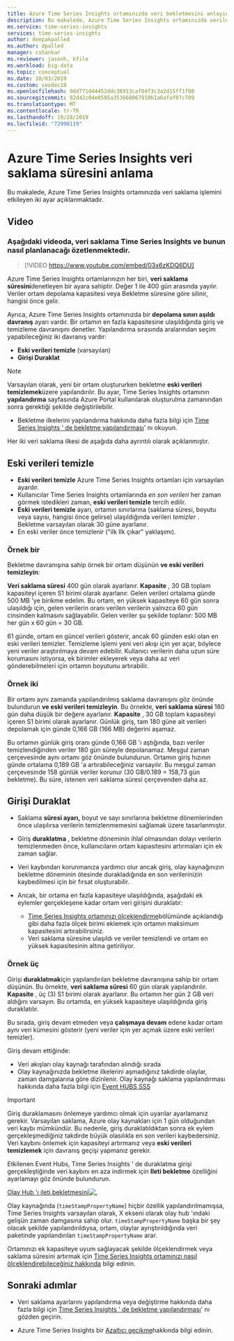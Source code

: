 ```yaml
---
title: Azure Time Series Insights ortamınızda veri bekletmesini anlayın | Microsoft Docs
description: Bu makalede, Azure Time Series Insights ortamınızda verilerin bekletilmesini denetleyen iki ayar açıklanmaktadır.
ms.service: time-series-insights
services: time-series-insights
author: deepakpalled
ms.author: dpalled
manager: cshankar
ms.reviewer: jasonh, kfile
ms.workload: big-data
ms.topic: conceptual
ms.date: 10/03/2019
ms.custom: seodec18
ms.openlocfilehash: 9dd771d44452ddc36913caf04f3c3a2d15ff1f08
ms.sourcegitcommit: 92d42c04e0585a353668067910b1a6afaf07c709
ms.translationtype: MT
ms.contentlocale: tr-TR
ms.lasthandoff: 10/28/2019
ms.locfileid: "72990119"
---
```

# <a name="understand-data-retention-in-azure-time-series-insights"></a>Azure Time Series Insights veri saklama süresini anlama

Bu makalede, Azure Time Series Insights ortamınızda veri saklama işlemini etkileyen iki ayar açıklanmaktadır.

## <a name="video"></a>Video

### <a name="the-following-video-summarizes-time-series-insights-data-retention-and-how-to-plan-for-itbr"></a>Aşağıdaki videoda, veri saklama Time Series Insights ve bunun nasıl planlanacağı özetlenmektedir.</br>

> [!VIDEO https://www.youtube.com/embed/03x6zKDQ6DU]

Azure Time Series Insights ortamlarınızın her biri, **veri saklama süresini**denetleyen bir ayara sahiptir. Değer 1 ile 400 gün arasında yayılır. Veriler ortam depolama kapasitesi veya Bekletme süresine göre silinir, hangisi önce gelir.

Ayrıca, Azure Time Series Insights ortamınızda bir **depolama sınırı aşıldı davranış** ayarı vardır. Bir ortamın en fazla kapasitesine ulaşıldığında giriş ve temizleme davranışını denetler. Yapılandırma sırasında aralarından seçim yapabileceğiniz iki davranış vardır:

- **Eski verileri temizle** (varsayılan)  
- **Girişi Duraklat**

> [!NOTE]
> Varsayılan olarak, yeni bir ortam oluştururken bekletme **eski verileri temizlemek**üzere yapılandırılır. Bu ayar, Time Series Insights ortamının **yapılandırma** sayfasında Azure Portal kullanılarak oluşturulma zamanından sonra gerektiği şekilde değiştirilebilir.
> * Bekletme ilkelerini yapılandırma hakkında daha fazla bilgi için [Time Series Insights ' de bekletme yapılandırması](time-series-insights-how-to-configure-retention.md)' nı okuyun.

Her iki veri saklama ilkesi de aşağıda daha ayrıntılı olarak açıklanmıştır.

## <a name="purge-old-data"></a>Eski verileri temizle

- **Eski verileri temizle** Azure Time Series Insights ortamları için varsayılan ayardır.  
- Kullanıcılar Time Series Insights ortamlarında *en son verileri* her zaman görmek istedikleri zaman, **eski verileri temizle** tercih edilir.
- **Eski verileri temizle** ayarı, ortamın sınırlarına (saklama süresi, boyutu veya sayısı, hangisi önce gelirse) ulaşıldığında verileri *temizler* . Bekletme varsayılan olarak 30 güne ayarlanır.
- En eski veriler önce temizlenir ("ilk Ilk çıkar" yaklaşımı).

### <a name="example-one"></a>Örnek bir

Bekletme davranışına sahip örnek bir ortam düşünün **ve eski verileri temizleyin**:

**Veri saklama süresi** 400 gün olarak ayarlanır. **Kapasite** , 30 GB toplam kapasiteyi içeren S1 birimi olarak ayarlanır. Gelen verileri ortalama günde 500 MB 'ye birikme edelim. Bu ortam, en yüksek kapasiteye 60 gün sonra ulaşıldığı için, gelen verilerin oranı verilen verilerin yalnızca 60 gün cinsinden kalmasını sağlayabilir. Gelen veriler şu şekilde toplanır: 500 MB her gün x 60 gün = 30 GB.

61 günde, ortam en güncel verileri gösterir, ancak 60 günden eski olan en eski verileri temizler. Temizleme işlemi yeni veri akışı için yer açar, böylece yeni veriler araştırılmaya devam edebilir. Kullanıcı verilerin daha uzun süre korumasını istiyorsa, ek birimler ekleyerek veya daha az veri gönderebilmeleri için ortamın boyutunu artırabilir.  

### <a name="example-two"></a>Örnek iki

Bir ortamı aynı zamanda yapılandırılmış saklama davranışını göz önünde bulundurun **ve eski verileri temizleyin**. Bu örnekte, **veri saklama süresi** 180 gün daha düşük bir değere ayarlanır. **Kapasite** , 30 GB toplam kapasiteyi içeren S1 birimi olarak ayarlanır. Günlük giriş, tam 180 güne ait verileri depolamak için günde 0,166 GB (166 MB) değerini aşamaz.  

Bu ortamın günlük giriş oranı günde 0,166 GB 'ı aştığında, bazı veriler temizlendiğinden veriler 180 gün süreyle depolanamaz. Meşgul zaman çerçevesinde aynı ortamı göz önünde bulundurun. Ortamın giriş hızının günde ortalama 0,189 GB 'a artırabileceğiniz varsayılır. Bu meşgul zaman çerçevesinde 158 günlük veriler korunur (30 GB/0.189 = 158,73 gün bekletme). Bu süre, istenen veri saklama süresi çerçevenden daha az.

## <a name="pause-ingress"></a>Girişi Duraklat

- Saklama **süresi ayarı,** boyut ve sayı sınırlarına bekletme dönemlerinden önce ulaşılırsa verilerin temizlenmemesini sağlamak üzere tasarlanmıştır.  
- Giriş **duraklatma** , bekletme döneminin ihlal olmasından dolayı verilerin temizlenmeden önce, kullanıcıların ortam kapasitesini artırmaları için ek zaman sağlar.
- Veri kaybından korunmanıza yardımcı olur ancak giriş, olay kaynağınızın bekletme döneminin ötesinde durakladığında en son verilerinizin kaybedilmesi için bir fırsat oluşturabilir.
- Ancak, bir ortama en fazla kapasiteye ulaşıldığında, aşağıdaki ek eylemler gerçekleşene kadar ortam veri girişini duraklatır:

   - [Time Series Insights ortamınızı ölçeklendirme](time-series-insights-how-to-scale-your-environment.md)bölümünde açıklandığı gibi daha fazla ölçek birimi eklemek için ortamın maksimum kapasitesini artırabilirsiniz.
   - Veri saklama süresine ulaşıldı ve veriler temizlendi ve ortam en yüksek kapasitesinin altına getiriliyor.

### <a name="example-three"></a>Örnek üç

Girişi **duraklatmak**için yapılandırılan bekletme davranışına sahip bir ortam düşünün. Bu örnekte, **veri saklama süresi** 60 gün olarak yapılandırılır. **Kapasite** , üç (3) S1 birimi olarak ayarlanır. Bu ortamın her gün 2 GB veri aldığını varsayın. Bu ortamda, en yüksek kapasiteye ulaşıldığında giriş duraklatılır.

Bu sırada, giriş devam etmeden veya **çalışmaya devam** edene kadar ortam aynı veri kümesini gösterir (yeni veriler için yer açmak üzere eski verileri temizler).

Giriş devam ettiğinde:

- Veri akışları olay kaynağı tarafından alındığı sırada
- Olay kaynağınızda bekletme ilkelerini aşmadığınız takdirde olaylar, zaman damgalarına göre dizinlenir. Olay kaynağı saklama yapılandırması hakkında daha fazla bilgi için [Event HUBS SSS](../event-hubs/event-hubs-faq.md)

> [!IMPORTANT]
> Giriş duraklamasını önlemeye yardımcı olmak için uyarılar ayarlamanız gerekir. Varsayılan saklama, Azure olay kaynakları için 1 gün olduğundan veri kaybı mümkündür. Bu nedenle, giriş duraklatıldıktan sonra ek eylem gerçekleşmediğiniz takdirde büyük olasılıkla en son verileri kaybedersiniz. Veri kaybını önlemek için kapasiteyi artırmanız veya **eski verileri temizlemek** için davranış geçişi yapmanız gerekir.

Etkilenen Event Hubs, Time Series Insights ' de duraklatma girişi gerçekleştiğinde veri kaybını en aza indirmek için **Ileti bekletme** özelliğini ayarlamayı göz önünde bulundurun.

[Olay Hub 'ı ileti bekletmesini![.](media/time-series-insights-contepts-retention/event-hub-retention.png)](media/time-series-insights-contepts-retention/event-hub-retention.png#lightbox)

Olay kaynağında (`timeStampPropertyName`) hiçbir özellik yapılandırılmamışsa, Time Series Insights varsayılan olarak, X ekseni olarak olay hub 'ındaki gelişün zaman damgasına sahip olur. `timeStampPropertyName` başka bir şey olacak şekilde yapılandırıldıysa, ortam, olaylar ayrıştırıldığında veri paketinde yapılandırılan `timeStampPropertyName` arar.

Ortamınızı ek kapasiteye uyum sağlayacak şekilde ölçeklendirmek veya saklama süresini artırmak için [Time Series Insights ortamınızı nasıl ölçeklendirebileceğiniz hakkında](time-series-insights-how-to-scale-your-environment.md) bilgi edinin.

## <a name="next-steps"></a>Sonraki adımlar

- Veri saklama ayarlarını yapılandırma veya değiştirme hakkında daha fazla bilgi için [Time Series Insights ' de bekletme yapılandırması](time-series-insights-how-to-configure-retention.md)' nı gözden geçirin.

- Azure Time Series Insights bir [Azaltıcı gecikme](time-series-insights-environment-mitigate-latency.md)hakkında bilgi edinin.
